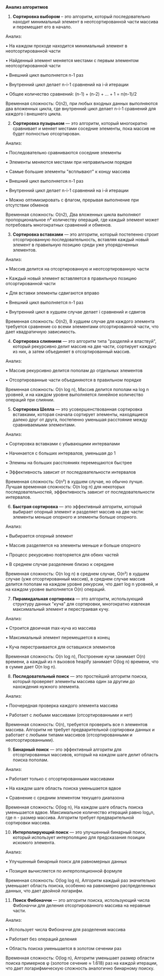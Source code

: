 **Анализ алгоритмов**
1)	**Сортировка выбором** – это алгоритм, который последовательно находит минимальный элемент в неотсортированной части массива и перемещает его в начало. 

Анализ:

•	На каждом проходе находится минимальный элемент в неотсортированной части

•	Найденный элемент меняется местами с первым элементом неотсортированной части

•	Внешний цикл выполняется n-1 раз

•	Внутренний цикл делает n-i-1 сравнений на i-й итерации

•	Общее количество сравнений: (n-1) + (n-2) + ... + 1 = n(n-1)/2

Временная сложность: O(n2), при любых входных данных выполняются два вложенных цикла, где внутренний цикл делает n-i-1 сравнений для каждого i внешнего цикла.

2)	**Сортировка пузырьком** — это алгоритм, который многократно сравнивает и меняет местами соседние элементы, пока массив не будет полностью отсортирован.

Анализ:

•	Последовательно сравниваются соседние элементы

•	Элементы меняются местами при неправильном порядке

•	Самые большие элементы "всплывают" к концу массива

•	Внешний цикл выполняется n-1 раз

•	Внутренний цикл делает n-i-1 сравнений на i-й итерации

•	Можно оптимизировать с флагом, прерывая выполнение при отсутствии обменов

Временная сложность: O(n2), Два вложенных цикла выполняют пропорциональное n² количеству операций, где каждый элемент может потребовать многократных сравнений и обменов.

3)	**Сортировка вставками** — это алгоритм, который постепенно строит отсортированную последовательность, вставляя каждый новый элемент в правильную позицию среди уже упорядоченных элементов.
   
Анализ: 

•	Массив делится на отсортированную и неотсортированную части

•	Каждый новый элемент вставляется в правильную позицию отсортированной части

•	Для вставки элементы сдвигаются вправо

•	Внешний цикл выполняется n-1 раз

•	Внутренний цикл в худшем случае делает i сравнений и сдвигов

Временная сложность: O(n2), В худшем случае для каждого элемента требуется сравнение со всеми элементами отсортированной части, что дает квадратичную зависимость.

4)	**Сортировка слиянием** — это алгоритм типа "разделяй и властвуй", который рекурсивно делит массив на две части, сортирует каждую из них, а затем объединяет в отсортированный массив.
   
Анализ: 

•	Массив рекурсивно делится пополам до отдельных элементов

•	Отсортированные части объединяются в правильном порядке

Временная сложность: O(n log n), Массив делится пополам на log n уровней, и на каждом уровне выполняется линейное количество операций при слиянии.
	 
5)	**Сортировка Шелла** — это усовершенствованная сортировка вставками, которая сначала сортирует элементы, находящиеся далеко друг от друга, постепенно уменьшая расстояние между сравниваемыми элементами.
   
Анализ: 

•	Сортировка вставками с убывающими интервалами

•	Начинается с больших интервалов, уменьшая до 1

•	Элемны на больших расстояниях перемещаются быстрее

•	Эффективность зависит от последовательности интервалов

Временная сложность: O(n²) в худшем случае, но обычно лучше. Лучшая временная сложность: O(n log n) для некоторых последовательностей, эффективность зависит от последовательности интервалов.

6)	**Быстрая сортировка** — это эффективный алгоритм, который выбирает опорный элемент и разделяет массив на две части: элементы меньше опорного и элементы больше опорного.
   
Анализ: 

•	Выбирается опорный элемент

•	Массив разделяется на элементы меньше и больше опорного

•	Процесс рекурсивно повторяется для обеих частей

•	В среднем случае разделение близко к середине

Временная сложность: O(n log n) в среднем случае, O(n²) в худшем случае (уже отсортированный массив), в среднем случае массив делится пополам на каждом уровне рекурсии, что дает log n уровней, и на каждом уровне выполняется O(n) операций.

7)	**Пирамидальная сортировка** — это алгоритм, использующий структуру данных "куча" для сортировки, многократно извлекая максимальный элемент и перестраивая кучу.
   
Анализ: 

•	Строится двоичная max-куча из массива

•	Максимальный элемент перемещается в конец

•	Куча перестраивается для оставшихся элементов

Временная сложность: O(n log n), Построение кучи занимает O(n) времени, а каждый из n вызовов heapify занимает O(log n) времени, что в сумме дает O(n log n).

8)	**Последовательный поиск** — это простейший алгоритм поиска, который проверяет элементы массива один за другим до нахождения нужного элемента.
    
Анализ: 

•	Поочередная проверка каждого элемента массива

•	Работает с любыми массивами (отсортированными и нет)

Временная сложность: O(n), требуется проверить все n элементов массива. Алгоритм не требует предварительной сортировки данных и работает с любыми типами массивов (отсортированными и неотсортированными).


9)	**Бинарный поиск** — это эффективный алгоритм для отсортированных массивов, который на каждом шаге делит область поиска пополам.

Анализ:

•	Работает только с отсортированными массивами

•	На каждом шаге область поиска уменьшается вдвое

•	Сравнение с средним элементом текущего диапазона

Временная сложность: O(log n), На каждом шаге область поиска уменьшается вдвое. Максимальное количество итераций равно log₂n, где n - размер массива. Алгоритм требует предварительной сортировки массива.


10)	**Интерполирующий поиск** — это улучшенный бинарный поиск, который использует интерполяцию для предсказания позиции искомого элемента.
    
Анализ: 

•	Улучшенный бинарный поиск для равномерных данных

•	Позиция вычисляется по интерполяционной формуле

Временная сложность: O(log log n), Алгоритм каждый раз значительно уменьшает область поиска, особенно на равномерно распределенных данных, что дает двойной логарифм.

11)	**Поиск Фибоначчи** — это алгоритм поиска, использующий числа Фибоначчи для деления отсортированного массива на неравные части.

Анализ: 

•	Использует числа Фибоначчи для разделения массива

•	Работает без операций деления

•	Область поиска уменьшается в золотом сечении раз

Временная сложность: O(log n), Алгоритм уменьшает размер области поиска примернов φ (золотое сечение ≈ 1.618) раз на каждой итерации, что дает логарифмическую сложность аналогично бинарному поиску.
